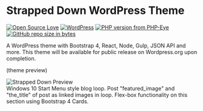 # Strapped Down WordPress Theme
[![Open Source Love](https://badges.frapsoft.com/os/v2/open-source.png?v=103)](https://github.com/bkaminski/Strapped-Down-WordPress-Theme) [![WordPress](https://img.shields.io/wordpress/v/akismet.svg?style=flat-square)](https://github.com/bkaminski/Strapped-Down-WordPress-Theme) [![PHP version from PHP-Eye](https://img.shields.io/php-eye/symfony/symfony.svg?style=flat-square)](https://github.com/bkaminski/Strapped-Down-WordPress-Theme) [![GitHub repo size in bytes](https://img.shields.io/github/repo-size/badges/shields.svg?style=flat-square)](https://github.com/bkaminski/Strapped-Down-WordPress-Theme)

A WordPress theme with Bootstrap 4, React, Node, Gulp, JSON API and more.
This theme will be available for public release on Wordpress.org upon completion.

(theme preview)

![Strapped Down Preview](http://s233122301.onlinehome.us/media_types/sD_theme_priview.gif)
<br />
Windows 10 Start Menu style blog loop. Post "featured_image" and "the_title" of post as linked images in loop. Flex-box functionality on this section using Bootstrap 4 Cards.


